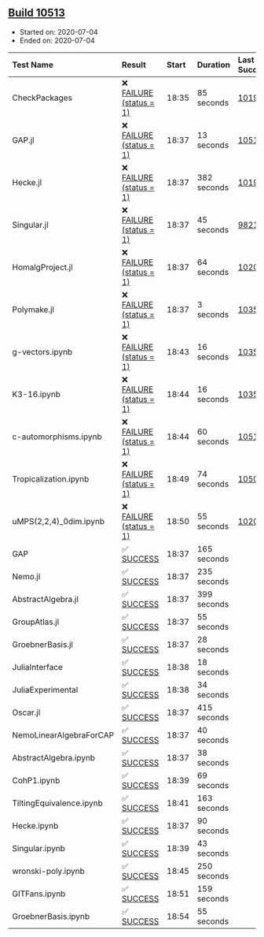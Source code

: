 ## [Build 10513](https://oscarci.mathematik.uni-kl.de/job/oscar/10513/)

* Started on: 2020-07-04
* Ended on: 2020-07-04

| Test Name    | Result | Start | Duration | Last Success | First Failure |
|:-------------|:-------|:------|:---------|:-------------|:--------------|
| CheckPackages | ❌ [FAILURE (status = 1)](https://oscarci.mathematik.uni-kl.de/job/oscar/10513/artifact/logs/build-10513/CheckPackages.log) | 18:35 | 85 seconds | [10197](https://oscarci.mathematik.uni-kl.de/job/oscar/10197/) | [10198](https://oscarci.mathematik.uni-kl.de/job/oscar/10198/) |
| GAP.jl | ❌ [FAILURE (status = 1)](https://oscarci.mathematik.uni-kl.de/job/oscar/10513/artifact/logs/build-10513/GAP.jl.log) | 18:37 | 13 seconds | [10512](https://oscarci.mathematik.uni-kl.de/job/oscar/10512/) | [10513](https://oscarci.mathematik.uni-kl.de/job/oscar/10513/) |
| Hecke.jl | ❌ [FAILURE (status = 1)](https://oscarci.mathematik.uni-kl.de/job/oscar/10513/artifact/logs/build-10513/Hecke.jl.log) | 18:37 | 382 seconds | [10197](https://oscarci.mathematik.uni-kl.de/job/oscar/10197/) | [10198](https://oscarci.mathematik.uni-kl.de/job/oscar/10198/) |
| Singular.jl | ❌ [FAILURE (status = 1)](https://oscarci.mathematik.uni-kl.de/job/oscar/10513/artifact/logs/build-10513/Singular.jl.log) | 18:37 | 45 seconds | [9821](https://oscarci.mathematik.uni-kl.de/job/oscar/9821/) | [9822](https://oscarci.mathematik.uni-kl.de/job/oscar/9822/) |
| HomalgProject.jl | ❌ [FAILURE (status = 1)](https://oscarci.mathematik.uni-kl.de/job/oscar/10513/artifact/logs/build-10513/HomalgProject.jl.log) | 18:37 | 64 seconds | [10209](https://oscarci.mathematik.uni-kl.de/job/oscar/10209/) | [10210](https://oscarci.mathematik.uni-kl.de/job/oscar/10210/) |
| Polymake.jl | ❌ [FAILURE (status = 1)](https://oscarci.mathematik.uni-kl.de/job/oscar/10513/artifact/logs/build-10513/Polymake.jl.log) | 18:37 | 3 seconds | [10356](https://oscarci.mathematik.uni-kl.de/job/oscar/10356/) | [10357](https://oscarci.mathematik.uni-kl.de/job/oscar/10357/) |
| g-vectors.ipynb | ❌ [FAILURE (status = 1)](https://oscarci.mathematik.uni-kl.de/job/oscar/10513/artifact/logs/build-10513/g-vectors.ipynb.log) | 18:43 | 16 seconds | [10356](https://oscarci.mathematik.uni-kl.de/job/oscar/10356/) | [10357](https://oscarci.mathematik.uni-kl.de/job/oscar/10357/) |
| K3-16.ipynb | ❌ [FAILURE (status = 1)](https://oscarci.mathematik.uni-kl.de/job/oscar/10513/artifact/logs/build-10513/K3-16.ipynb.log) | 18:44 | 16 seconds | [10356](https://oscarci.mathematik.uni-kl.de/job/oscar/10356/) | [10357](https://oscarci.mathematik.uni-kl.de/job/oscar/10357/) |
| c-automorphisms.ipynb | ❌ [FAILURE (status = 1)](https://oscarci.mathematik.uni-kl.de/job/oscar/10513/artifact/logs/build-10513/c-automorphisms.ipynb.log) | 18:44 | 60 seconds | [10510](https://oscarci.mathematik.uni-kl.de/job/oscar/10510/) | [10511](https://oscarci.mathematik.uni-kl.de/job/oscar/10511/) |
| Tropicalization.ipynb | ❌ [FAILURE (status = 1)](https://oscarci.mathematik.uni-kl.de/job/oscar/10513/artifact/logs/build-10513/Tropicalization.ipynb.log) | 18:49 | 74 seconds | [10506](https://oscarci.mathematik.uni-kl.de/job/oscar/10506/) | [10507](https://oscarci.mathematik.uni-kl.de/job/oscar/10507/) |
| uMPS(2,2,4)_0dim.ipynb | ❌ [FAILURE (status = 1)](https://oscarci.mathematik.uni-kl.de/job/oscar/10513/artifact/logs/build-10513/uMPS-2-2-4-_0dim.ipynb.log) | 18:50 | 55 seconds | [10209](https://oscarci.mathematik.uni-kl.de/job/oscar/10209/) | [10210](https://oscarci.mathematik.uni-kl.de/job/oscar/10210/) |
| GAP | ✅ [SUCCESS](https://oscarci.mathematik.uni-kl.de/job/oscar/10513/artifact/logs/build-10513/GAP.log) | 18:37 | 165 seconds |  |  |
| Nemo.jl | ✅ [SUCCESS](https://oscarci.mathematik.uni-kl.de/job/oscar/10513/artifact/logs/build-10513/Nemo.jl.log) | 18:37 | 235 seconds |  |  |
| AbstractAlgebra.jl | ✅ [SUCCESS](https://oscarci.mathematik.uni-kl.de/job/oscar/10513/artifact/logs/build-10513/AbstractAlgebra.jl.log) | 18:37 | 399 seconds |  |  |
| GroupAtlas.jl | ✅ [SUCCESS](https://oscarci.mathematik.uni-kl.de/job/oscar/10513/artifact/logs/build-10513/GroupAtlas.jl.log) | 18:37 | 55 seconds |  |  |
| GroebnerBasis.jl | ✅ [SUCCESS](https://oscarci.mathematik.uni-kl.de/job/oscar/10513/artifact/logs/build-10513/GroebnerBasis.jl.log) | 18:37 | 28 seconds |  |  |
| JuliaInterface | ✅ [SUCCESS](https://oscarci.mathematik.uni-kl.de/job/oscar/10513/artifact/logs/build-10513/JuliaInterface.log) | 18:38 | 18 seconds |  |  |
| JuliaExperimental | ✅ [SUCCESS](https://oscarci.mathematik.uni-kl.de/job/oscar/10513/artifact/logs/build-10513/JuliaExperimental.log) | 18:38 | 34 seconds |  |  |
| Oscar.jl | ✅ [SUCCESS](https://oscarci.mathematik.uni-kl.de/job/oscar/10513/artifact/logs/build-10513/Oscar.jl.log) | 18:37 | 415 seconds |  |  |
| NemoLinearAlgebraForCAP | ✅ [SUCCESS](https://oscarci.mathematik.uni-kl.de/job/oscar/10513/artifact/logs/build-10513/NemoLinearAlgebraForCAP.log) | 18:37 | 40 seconds |  |  |
| AbstractAlgebra.ipynb | ✅ [SUCCESS](https://oscarci.mathematik.uni-kl.de/job/oscar/10513/artifact/logs/build-10513/AbstractAlgebra.ipynb.log) | 18:37 | 38 seconds |  |  |
| CohP1.ipynb | ✅ [SUCCESS](https://oscarci.mathematik.uni-kl.de/job/oscar/10513/artifact/logs/build-10513/CohP1.ipynb.log) | 18:39 | 69 seconds |  |  |
| TiltingEquivalence.ipynb | ✅ [SUCCESS](https://oscarci.mathematik.uni-kl.de/job/oscar/10513/artifact/logs/build-10513/TiltingEquivalence.ipynb.log) | 18:41 | 163 seconds |  |  |
| Hecke.ipynb | ✅ [SUCCESS](https://oscarci.mathematik.uni-kl.de/job/oscar/10513/artifact/logs/build-10513/Hecke.ipynb.log) | 18:37 | 90 seconds |  |  |
| Singular.ipynb | ✅ [SUCCESS](https://oscarci.mathematik.uni-kl.de/job/oscar/10513/artifact/logs/build-10513/Singular.ipynb.log) | 18:39 | 43 seconds |  |  |
| wronski-poly.ipynb | ✅ [SUCCESS](https://oscarci.mathematik.uni-kl.de/job/oscar/10513/artifact/logs/build-10513/wronski-poly.ipynb.log) | 18:45 | 250 seconds |  |  |
| GITFans.ipynb | ✅ [SUCCESS](https://oscarci.mathematik.uni-kl.de/job/oscar/10513/artifact/logs/build-10513/GITFans.ipynb.log) | 18:51 | 159 seconds |  |  |
| GroebnerBasis.ipynb | ✅ [SUCCESS](https://oscarci.mathematik.uni-kl.de/job/oscar/10513/artifact/logs/build-10513/GroebnerBasis.ipynb.log) | 18:54 | 55 seconds |  |  |

